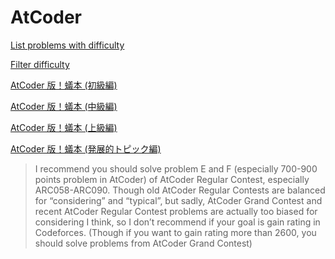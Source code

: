 # AtCoder

[List problems with difficulty](https://kenkoooo.com/atcoder/)

[Filter difficulty](https://kenkoooo.com/atcoder/#/list/?fromDiff=2000&toDiff=2399)

[AtCoder 版！蟻本 (初級編)](https://qiita.com/drken/items/e77685614f3c6bf86f44)

[AtCoder 版！蟻本 (中級編)](https://qiita.com/drken/items/2f56925972c1d34e05d8)

[AtCoder 版！蟻本 (上級編)](https://qiita.com/drken/items/9b311d553aa434bb26e4)

[AtCoder 版！蟻本 (発展的トピック編)](https://qiita.com/drken/items/0de3d205690d92307b7c)

> I recommend you should solve problem E and F (especially 700-900 points problem in AtCoder) 
> of AtCoder Regular Contest, especially ARC058-ARC090. 
> Though old AtCoder Regular Contests are balanced for “considering” and “typical”, 
> but sadly, AtCoder Grand Contest and recent AtCoder Regular Contest problems are actually too biased for considering I think, 
> so I don’t recommend if your goal is gain rating in Codeforces. (Though if you want to gain rating more than 2600, you should solve problems from AtCoder Grand Contest)
